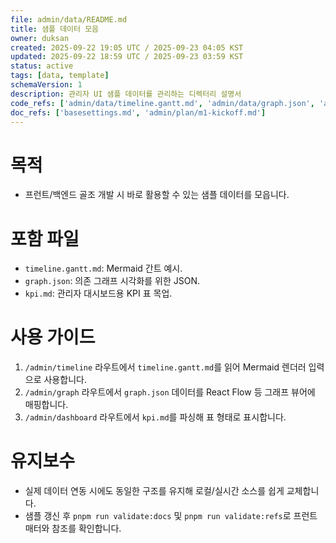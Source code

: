 ```yaml
---
file: admin/data/README.md
title: 샘플 데이터 모음
owner: duksan
created: 2025-09-22 19:05 UTC / 2025-09-23 04:05 KST
updated: 2025-09-22 18:59 UTC / 2025-09-23 03:59 KST
status: active
tags: [data, template]
schemaVersion: 1
description: 관리자 UI 샘플 데이터를 관리하는 디렉터리 설명서
code_refs: ['admin/data/timeline.gantt.md', 'admin/data/graph.json', 'admin/data/kpi.md']
doc_refs: ['basesettings.md', 'admin/plan/m1-kickoff.md']
---
```


# 목적

- 프런트/백엔드 골조 개발 시 바로 활용할 수 있는 샘플 데이터를 모읍니다.

# 포함 파일

- `timeline.gantt.md`: Mermaid 간트 예시.
- `graph.json`: 의존 그래프 시각화를 위한 JSON.
- `kpi.md`: 관리자 대시보드용 KPI 표 목업.

# 사용 가이드

1. `/admin/timeline` 라우트에서 `timeline.gantt.md`를 읽어 Mermaid 렌더러 입력으로 사용합니다.
2. `/admin/graph` 라우트에서 `graph.json` 데이터를 React Flow 등 그래프 뷰어에 매핑합니다.
3. `/admin/dashboard` 라우트에서 `kpi.md`를 파싱해 표 형태로 표시합니다.

# 유지보수

- 실제 데이터 연동 시에도 동일한 구조를 유지해 로컬/실시간 소스를 쉽게 교체합니다.
- 샘플 갱신 후 `pnpm run validate:docs` 및 `pnpm run validate:refs`로 프런트매터와 참조를 확인합니다.
